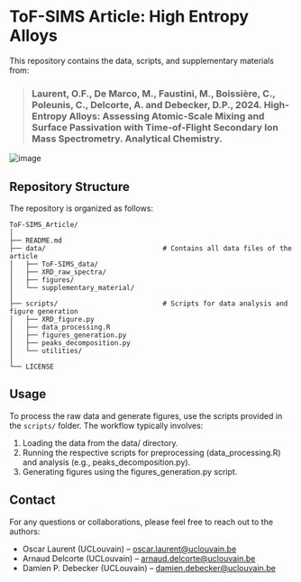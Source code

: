 # ToF-SIMS Article: High Entropy Alloys

This repository contains the data, scripts, and supplementary materials from:
> ### Laurent, O.F., De Marco, M., Faustini, M., Boissière, C., Poleunis, C., Delcorte, A. and Debecker, D.P., 2024. High-Entropy Alloys: Assessing Atomic-Scale Mixing and Surface Passivation with Time-of-Flight Secondary Ion Mass Spectrometry. Analytical Chemistry.

![image](https://github.com/user-attachments/assets/d884f7ee-d3bc-4f6d-a611-c4a3be7295eb)

## Repository Structure

The repository is organized as follows:
```
ToF-SIMS_Article/
│
├── README.md                        
├── data/                             # Contains all data files of the article               
│   ├── ToF-SIMS_data/              
│   ├── XRD_raw_spectra/              
│   ├── figures/                     
│   └── supplementary_material/       
│
├── scripts/                          # Scripts for data analysis and figure generation
│   ├── XRD_figure.py                 
│   ├── data_processing.R             
│   ├── figures_generation.py         
│   ├── peaks_decomposition.py        
│   └── utilities/                    
│
└── LICENSE   
```

## Usage
To process the raw data and generate figures, use the scripts provided in the `scripts/` folder. The workflow typically involves:

1.	Loading the data from the data/ directory.
2.	Running the respective scripts for preprocessing (data_processing.R) and analysis (e.g., peaks_decomposition.py).
3.	Generating figures using the figures_generation.py script.

## Contact 
For any questions or collaborations, please feel free to reach out to the authors:

* Oscar Laurent (UCLouvain) – oscar.laurent@uclouvain.be
* Arnaud Delcorte (UCLouvain) – arnaud.delcorte@uclouvain.be
* Damien P. Debecker (UCLouvain) – damien.debecker@uclouvain.be
